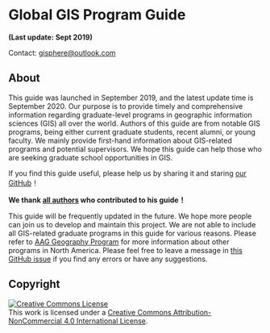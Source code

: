 
# Global GIS Program Guide
**(Last update: Sept 2019)**


Contact: gisphere@outlook.com

## About

This guide was launched in September 2019, and the latest update time is September 2020. Our purpose is to provide timely and comprehensive information regarding graduate-level programs in geographic information sciences (GIS) all over the world. Authors of this guide are from notable GIS programs, being either current graduate students, recent alumni, or young faculty. We mainly provide first-hand information about GIS-related programs and potential supervisors. We hope this guide can help those who are seeking graduate school opportunities in GIS.

If you find this guide useful, please help us by sharing it and staring [our GitHub](https://github.com/GIS-Info/GIS-Info.github.io/)！

**We thank [all authors](pages/authors) who contributed to his guide！**

This guide will be frequently updated in the future. We hope more people can join us to develop and maintain this project. We are not able to include all GIS-related graduate programs in this guide for various reasons. Please refer to [AAG Geography Program](http://www.aag.org/guide) for more information about other programs in North America. Please feel free to leave a message in [this GitHub issue](https://github.com/GIS-Info/GIS-Info.github.io/issues) if you find any errors or have any suggestions.

## Copyright

<a rel="license" href="http://creativecommons.org/licenses/by-nc/4.0/"><img alt="Creative Commons License" style="border-width:0" src="https://i.creativecommons.org/l/by-nc/4.0/88x31.png" /></a><br />This work is licensed under a <a rel="license" href="http://creativecommons.org/licenses/by-nc/4.0/">Creative Commons Attribution-NonCommercial 4.0 International License</a>.
